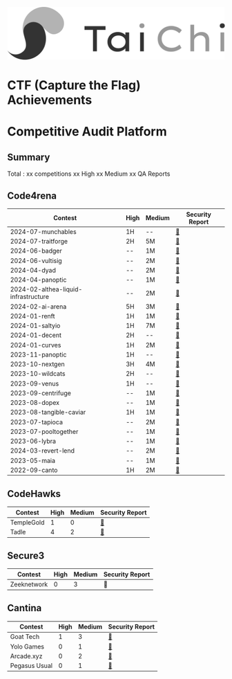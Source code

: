 ![Alt text](taichi.png)

#  CTF (Capture the Flag) Achievements

# Competitive Audit Platform

## Summary
Total : xx  competitions
xx High xx Medium xx QA Reports


## Code4rena 


| Contest |High |Medium | Security Report |
| -------- |--------| -------- | -------- | 
|2024-07-munchables|1H|--|[📝](https://github.com/TaiChiAuditGroup/Portfolio/blob/main/Code4rena/2024-07-munchables/2024-07-munchables.md)|
|2024-07-traitforge|2H|5M|[📝](https://github.com/TaiChiAuditGroup/Portfolio/blob/main/Code4rena/2024-07-traitforge/2024-07-traitforge.md)|
|2024-06-badger|--|1M|[📝](https://github.com/TaiChiAuditGroup/Portfolio/blob/main/Code4rena/2024-06-badger/2024-06-badger.md)|
|2024-06-vultisig|--|2M|[📝](https://github.com/TaiChiAuditGroup/Portfolio/blob/main/Code4rena/2024-06-vultisig/2024-06-vultisig.md)|
|2024-04-dyad|--|2M|[📝](https://github.com/TaiChiAuditGroup/Portfolio/blob/main/Code4rena/2024-04-dyad/2024-04-dyad.md)|
|2024-04-panoptic|--|1M|[📝](https://github.com/TaiChiAuditGroup/Portfolio/blob/main/Code4rena/2024-04-panoptic/2024-04-panoptic.md)|
|2024-02-althea-liquid-infrastructure|--|2M|[📝](https://github.com/TaiChiAuditGroup/Portfolio/blob/main/Code4rena/2024-02-althea-liquid-infrastructure/2024-02-althea-liquid-infrastructure.md)|
|2024-02-ai-arena|5H|3M|[📝](https://github.com/TaiChiAuditGroup/Portfolio/blob/main/Code4rena/2024-02-ai-arena/2024-02-ai-arena.md)|
|2024-01-renft|1H|1M|[📝](https://github.com/TaiChiAuditGroup/Portfolio/blob/main/Code4rena/2024-01-renft/2024-01-renft.md)|
|2024-01-saltyio|1H|7M|[📝](https://github.com/TaiChiAuditGroup/Portfolio/blob/main/Code4rena/2024-01-saltyio/2024-01-saltyio.md)|
|2024-01-decent|2H|--|[📝](https://github.com/TaiChiAuditGroup/Portfolio/blob/main/Code4rena/2024-01-decent/2024-01-decent.md)|
|2024-01-curves|1H|2M|[📝](https://github.com/TaiChiAuditGroup/Portfolio/blob/main/Code4rena/2024-01-curves/2024-01-curves.md)|
|2023-11-panoptic|1H|--|[📝](https://github.com/TaiChiAuditGroup/Portfolio/blob/main/Code4rena/2023-11-panoptic/2023-11-panoptic.md)|
|2023-10-nextgen|3H|4M|[📝](https://github.com/TaiChiAuditGroup/Portfolio/blob/main/Code4rena/2023-10-nextgen/2023-10-nextgen.md)|
|2023-10-wildcats|2H|--|[📝](https://github.com/TaiChiAuditGroup/Portfolio/blob/main/Code4rena/2023-10-wildcats/2023-10-wildcats.md)|
|2023-09-venus|1H|--|[📝](https://github.com/TaiChiAuditGroup/Portfolio/blob/main/Code4rena/2023-09-venus/2023-09-venus.md)|
|2023-09-centrifuge|--|1M|[📝](https://github.com/TaiChiAuditGroup/Portfolio/blob/main/Code4rena/2023-09-centrifuge/2023-09-centrifuge.md)|
|2023-08-dopex|--|1M|[📝](https://github.com/TaiChiAuditGroup/Portfolio/blob/main/Code4rena/2023-08-dopex/2023-08-dopex.md)|
|2023-08-tangible-caviar|1H|1M|[📝](https://github.com/TaiChiAuditGroup/Portfolio/blob/main/Code4rena/2023-08-tangible-caviar/2023-08-tangible-caviar.md)|
|2023-07-tapioca|--|2M|[📝](https://github.com/TaiChiAuditGroup/Portfolio/blob/main/Code4rena/2023-07-tapioca/2023-07-tapioca.md)|
|2023-07-pooltogether|--|1M|[📝](https://github.com/TaiChiAuditGroup/Portfolio/blob/main/Code4rena/2023-07-pooltogether/2023-07-pooltogether.md)|
|2023-06-lybra     | --     | 1M     |[📝](https://github.com/TaiChiAuditGroup/Portfolio/blob/main/Code4rena/2023-06-lybra/2023-06-lybra.md)|
|2024-03-revert-lend|--|2M|[📝](https://github.com/TaiChiAuditGroup/Portfolio/blob/main/Code4rena/2024-03-revert-lend/2024-03-revert-lend.md)|
|2023-05-maia|--|1M|[📝](https://github.com/TaiChiAuditGroup/Portfolio/blob/main/Code4rena/2023-05-maia/2023-05-maia.md)|
|2022-09-canto|1H|2M|[📝](https://github.com/TaiChiAuditGroup/Portfolio/blob/main/Code4rena/2022-09-canto/2022-09-canto.md)|




## CodeHawks 


| Contest |High |Medium | Security Report |
| -------- |--------| -------- | -------- |
|   TempleGold   |  1    |  0    |[📝](https://github.com/TaiChiAuditGroup/Portfolio/blob/main/CodeHawks/temple-gold/temple-gold.md)|
|   Tadle   |  4    |  2    |[📝](https://github.com/TaiChiAuditGroup/Portfolio/blob/main/CodeHawks/tadle/tadle.md)|




## Secure3  

| Contest |High |Medium | Security Report |
| -------- |--------| -------- | -------- |
|    Zeeknetwork  |   0   |   3   |📝|


## Cantina  


| Contest |High |Medium | Security Report |
| -------- |--------| -------- | -------- |
|   Goat Tech  |   1   |    3  |[📝](https://github.com/TaiChiAuditGroup/Portfolio/blob/main/Cantina/goat-tech/goat-tech.md)|
|   Yolo Games  |   0   |    1  |[📝](https://github.com/TaiChiAuditGroup/Portfolio/blob/main/Cantina/yolo-games/yolo-games.md)|
|  Arcade.xyz   |   0   |    2  |[📝](https://github.com/TaiChiAuditGroup/Portfolio/blob/main/Cantina/arcade-xyz/arcade-xyz.md)|
|  Pegasus Usual   |   0   |    1  |[📝](https://github.com/TaiChiAuditGroup/Portfolio/blob/main/Cantina/pegasus-usual/pegasus-usual.md)|
